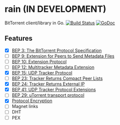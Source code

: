 rain (IN DEVELOPMENT)
=====================

BitTorrent client/library in Go. [![Build Status](https://travis-ci.org/cenkalti/rain.svg?branch=master)](https://travis-ci.org/cenkalti/rain) [![GoDoc](https://godoc.org/github.com/cenkalti/rain?status.svg)](https://godoc.org/github.com/cenkalti/rain)

Features
--------
- [x] [BEP 3: The BitTorrent Protocol Specification](http://bittorrent.org/beps/bep_0003.html)
- [ ] [BEP 9: Extension for Peers to Send Metadata Files](http://bittorrent.org/beps/bep_0009.html)
- [ ] [BEP 10: Extension Protocol](http://bittorrent.org/beps/bep_0010.html)
- [ ] [BEP 12: Multitracker Metadata Extension](http://bittorrent.org/beps/bep_0012.html)
- [x] [BEP 15: UDP Tracker Protocol](http://bittorrent.org/beps/bep_0015.html)
- [ ] [BEP 23: Tracker Returns Compact Peer Lists](http://bittorrent.org/beps/bep_0023.html)
- [x] [BEP 24: Tracker Returns External IP](http://bittorrent.org/beps/bep_0024.html)
- [x] [BEP 41: UDP Tracker Protocol Extensions](http://bittorrent.org/beps/bep_0041.html)
- [ ] [BEP 29: uTorrent transport protocol](http://bittorrent.org/beps/bep_0029.html)
- [x] [Protocol Encryption](http://wiki.vuze.com/w/Message_Stream_Encryption)
- [ ] Magnet links
- [ ] DHT
- [ ] PEX
